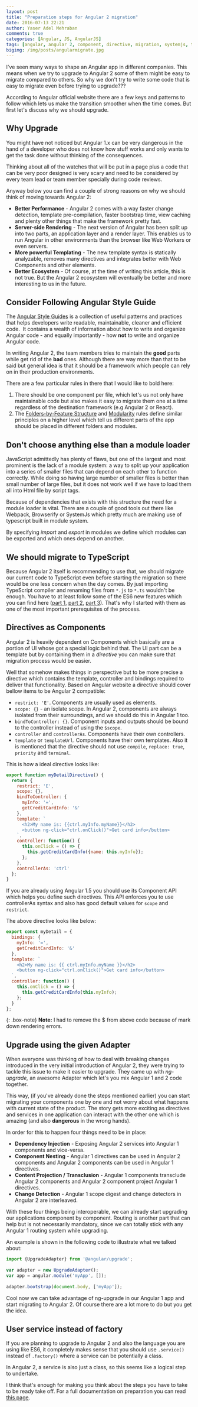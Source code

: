 ```yaml
---
layout: post
title: "Preparation steps for Angular 2 migration"
date: 2016-07-13 22:21
author: Yaser Adel Mehraban
comments: true
categories: [Angular, JS, AngularJS]
tags: [angular, angular 2, component, directive, migration, systemjs, typescript, webpack]
bigimg: /img/posts/angularmigrate.jpg
---
```


I've seen many ways to shape an Angular app in different companies. This means when we try to upgrade to Angular 2 some of them might be easy to migrate compared to others. So why we don't try to write some code that is easy to migrate even before trying to upgrade??? 

According to Angular official website there are a few keys and patterns to follow which lets us make the transition smoother when the time comes. But first let's discuss why we should upgrade.

## Why Upgrade

You might have not noticed but Angular 1.x can be very dangerous in the hand of a developer who does not know how stuff works and only wants to get the task done without thinking of the consequences.

Thinking about all of the watches that will be put in a page plus a code that can be very poor designed is very scary and need to be considered by every team lead or team member specially during code reviews.

Anyway below you can find a couple of strong reasons on why we should think of moving towards Angular 2:

*   **Better Performance** - Angular 2 comes with a way faster change detection, template pre-compilation, faster bootstrap time, view caching and plenty other things that make the framework pretty fast.
*   **Server-side Rendering** - The next version of Angular has been split up into two parts, an application layer and a render layer. This enables us to run Angular in other environments than the browser like Web Workers or even servers.
*   **More powerful Templating** - The new template syntax is statically analyzable, removes many directives and integrates better with Web Components and other elements.
*   **Better Ecosystem** - Of course, at the time of writing this article, this is not true. But the Angular 2 ecosystem will eventually be better and more interesting to us in the future.

## Consider Following Angular Style Guide

The [Angular Style Guides](https://angular.io/guide/styleguide) is a collection of useful patterns and practices that helps developers write readable, maintainable, cleaner and efficient code.  It contains a wealth of information about how to write and organize Angular code - and equally importantly - how **not** to write and organize Angular code.

In writing Angular 2, the team members tries to maintain the **good** parts while get rid of the **bad** ones. Although there are way more than that to be said but general idea is that it should be a framework which people can rely on in their production environments.

There are a few particular rules in there that I would like to bold here:

1.  There should be one component per file, which let's us not only have maintainable code but also makes it easy to migrate them one at a time regardless of the destination framework (e.g Angular 2 or React).
2.  The [Folders-by-Feature Structure](https://github.com/johnpapa/angular-styleguide/blob/master/a1/README.md#folders-by-feature-structure) and [Modularity](https://github.com/johnpapa/angular-styleguide/blob/master/a1/README.md#modularity) rules define similar principles on a higher level which tell us different parts of the app should be placed in different folders and modules.

## Don't choose anything else than a module loader

JavaScript admittedly has plenty of flaws, but one of the largest and most prominent is the lack of a module system: a way to split up your application into a series of smaller files that can depend on each other to function correctly. While doing so having large number of smaller files is better than small number of large files, but it does not work well if we have to load them all into Html file by script tags.

Because of dependencies that exists with this structure the need for a module loader is vital. There are a couple of good tools out there like Webpack, Browserify or SystemJs which pretty much are making use of typescript built in module system.

By specifying *import* and *export* in modules we define which modules can be exported and which ones depend on another.

## We should migrate to TypeScript


Because Angular 2 itself is recommending to use that, we should migrate our current code to TypeScript even before starting the migration so there would be one less concern when the day comes. By just importing TypeScript compiler and renaming files from `*.js` to `*.ts` wouldn't be enough. You have to at least follow some of the ES6 new features which you can find here ([part 1](/2016-07-06-es6-new-features-part-i/), [part 2](/2016-07-07-es6-new-features-part-ii/), [part 3](/2016-07-11-es6-new-features-part-iii/)). That's why I started with them as one of the most important prerequisites of the process.

## Directives as Components

Angular 2 is heavily dependent on Components which basically are a portion of UI whose got a special logic behind that. The UI part can be a template but by containing them in a *directive* you can make sure that migration process would be easier.

Well that somehow makes things in perspective but to be more precise a directive which contains the template, controller and bindings required to deliver that functionality. Based on Angular website a directive should cover bellow items to be Angular 2 compatible:

*   `restrict: 'E'`. Components are usually used as elements.
*   `scope: {}` - an isolate scope. In Angular 2, components are always isolated from their surroundings, and we should do this in Angular 1 too.
*   `bindToController: {}`. Component inputs and outputs should be bound to the controller instead of using the `$scope`.
*   `controller` and `controllerAs`. Components have their own controllers.
*   `template` or `templateUrl`. Components have their own templates.
Also it is mentioned that the directive should not use `compile`, `replace: true`, `priority` and `terminal`.

This is how a ideal directive looks like:

```javascript
export function myDetailDirective() {
  return {
    restrict: 'E',
    scope: {},
    bindToController: {
      myInfo: '=',
      getCreditCardInfo: '&'
    },
    template: `
      <h2>My name is: {{ctrl.myInfo.myName}}</h2>      
      <button ng-click="ctrl.onClick()">Get card info</button>
    `,
    controller: function() {
      this.onClick = () => {
        this.getCreditCardInfo({name: this.myInfo});
      };
    },
    controllerAs: 'ctrl'
  };
}
```

If you are already using Angular 1.5 you should use its Component API which helps you define such directives. This API enforces you to use controllerAs syntax and also has good default values for `scope` and `restrict`.

The above directive looks like below:

```javascript
export const myDetail = {
  bindings: {
    myInfo: '=',
    getCreditCardInfo: '&'
  },
  template: `
    <h2>My name is: {{ ctrl.myInfo.myName }}</h2>
    <button ng-click="ctrl.onClick()">Get card info</button>
  `,
  controller: function() {
    this.onClick = () => {
      this.getCreditCardInfo(this.myInfo);
    };
  }
};
```

{: .box-note}
**Note:** I had to remove the $ from above code because of mark down rendering errors.
  
## Upgrade using the given Adapter
    

When everyone was thinking of how to deal with breaking changes introduced in the very initial introduction of Angular 2, they were trying to tackle this issue to make it easier to upgrade. They came up with *ng-upgrade,* an awesome Adapter which let's you mix Angular 1 and 2 code together. 

This way, (if you've already done the steps mentioned earlier) you can start migrating your components one by one and not worry about what happens with current state of the product. The story gets more exciting as directives and services in one application can interact with the other one which is amazing (and also **dangerous** in the wrong hands).

In order for this to happen four things need to be in place:
    
*   **Dependency Injection** - Exposing Angular 2 services into Angular 1 components and vice-versa.
*   **Component Nesting** - Angular 1 directives can be used in Angular 2 components and Angular 2 components can be used in Angular 1 directives.
*   **Content Projection / Transclusion** - Angular 1 components transclude Angular 2 components and Angular 2 component project Angular 1 directives.
*   **Change Detection** - Angular 1 scope digest and change detectors in Angular 2 are interleaved.


With these four things being interoperable, we can already start upgrading our applications component by component. Routing is another part that can help but is not necessarily mandatory, since we can totally stick with any Angular 1 routing system while upgrading.
    
An example is shown in the following code to illustrate what we talked about:

```javascript
import {UpgradeAdapter} from '@angular/upgrade';
 
var adapter = new UpgradeAdapter();
var app = angular.module('myApp', []);
 
adapter.bootstrap(document.body, ['myApp']);
```    

Cool now we can take advantage of ng-upgrade in our Angular 1 app and start migrating to Angular 2. Of course there are a lot more to do but you get the idea.

## User service instead of factory

If you are planning to upgrade to Angular 2 and also the language you are using like ES6, it completely makes sense that you should use `.service()` instead of `.factory()` where a service can be potentially a class. 

In Angular 2, a service is also just a class, so this seems like a logical step to undertake.

I think that's enough for making you think about the steps you have to take to be ready take off. For a full documentation on preparation you can read [this page](https://angular.io/guide/upgrade).
